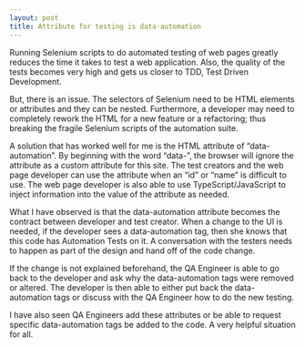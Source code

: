 ```yaml
---
layout: post
title: Attribute for testing is data-automation
---
```


Running Selenium scripts to do automated testing of web pages greatly reduces the time it takes to test a web application.  Also, the quality of the tests becomes very high and gets us closer to TDD, Test Driven Development.

But, there is an issue.  The selectors of Selenium need to be HTML elements or attributes and they can be nested.  Furthermore, a developer may need to completely rework the HTML for a new feature or a refactoring; thus breaking the fragile Selenium scripts of the automation suite.  

A solution that has worked well for me is the HTML attribute of “data-automation”.  By beginning with the word “data-”, the browser will ignore the attribute as a custom attribute for this site.  The test creators and the web page developer can use the attribute when an “id” or “name” is difficult to use.  The web page developer is also able to use TypeScript/JavaScript to inject information into the value of the attribute as needed.

What I have observed is that the data-automation attribute becomes the contract between developer and test creator.  When a change to the UI is needed, if the developer sees a data-automation tag, then she knows that this code has Automation Tests on it.  A conversation with the testers needs to happen as part of the design and hand off of the code change.  

If the change is not explained beforehand, the QA Engineer is able to go back to the developer and ask why the data-automation tags were removed or altered.  The developer is then able to either put back the data-automation tags or discuss with the QA Engineer how to do the new testing.

I have also seen QA Engineers add these attributes or be able to request specific data-automation tags be added to the code.  A very helpful situation for all.